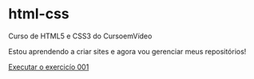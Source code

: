 # html-css
 Curso de HTML5 e CSS3 do CursoemVídeo

Estou aprendendo a criar sites e agora vou gerenciar meus repositórios!

<a href="https://maayferreira.github.io/html-css/Exercicio/Ex001/index.html">Executar o exercicío 001</a>